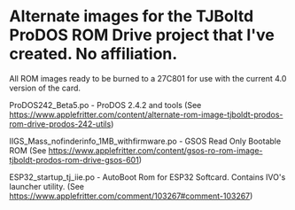 # Alternate images for the TJBoltd ProDOS ROM Drive project that I've created. No affiliation.


All ROM images ready to be burned to a 27C801 for use with the current 4.0 version of the card.


ProDOS242_Beta5.po - ProDOS 2.4.2 and tools (See https://www.applefritter.com/content/alternate-rom-image-tjboldt-prodos-rom-drive-prodos-242-utils)

IIGS_Mass_nofinderinfo_1MB_withfirmware.po - GSOS Read Only Bootable ROM (See https://www.applefritter.com/content/gsos-ro-rom-image-tjboldt-prodos-rom-drive-gsos-601)

ESP32_startup_tj_iie.po - AutoBoot Rom for ESP32 Softcard. Contains IVO's launcher utility. (See https://www.applefritter.com/comment/103267#comment-103267)
